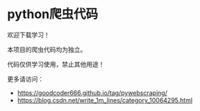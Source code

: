 # python爬虫代码
欢迎下载学习！

本项目的爬虫代码均为独立。

代码仅供学习使用，禁止其他用途！

更多请访问：
- https://goodcoder666.github.io/tag/pywebscraping/
- https://blog.csdn.net/write_1m_lines/category_10064295.html
